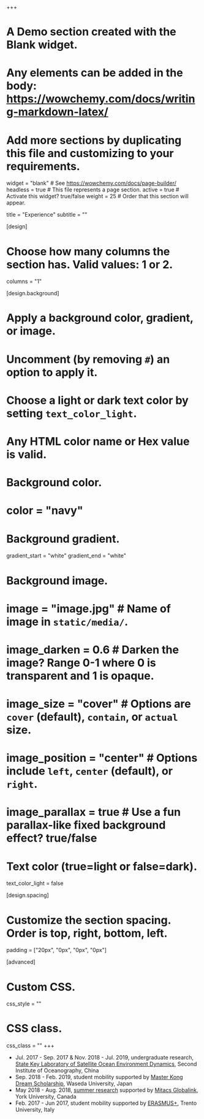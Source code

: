 +++
# A Demo section created with the Blank widget.
# Any elements can be added in the body: https://wowchemy.com/docs/writing-markdown-latex/
# Add more sections by duplicating this file and customizing to your requirements.

widget = "blank"  # See https://wowchemy.com/docs/page-builder/
headless = true  # This file represents a page section.
active = true  # Activate this widget? true/false
weight = 25  # Order that this section will appear.

title = "Experience"
subtitle = ""

[design]
  # Choose how many columns the section has. Valid values: 1 or 2.
  columns = "1"

[design.background]
  # Apply a background color, gradient, or image.
  #   Uncomment (by removing `#`) an option to apply it.
  #   Choose a light or dark text color by setting `text_color_light`.
  #   Any HTML color name or Hex value is valid.

  # Background color.
  # color = "navy"
  
  # Background gradient.
  gradient_start = "white"
  gradient_end = "white"
  
  # Background image.
  # image = "image.jpg"  # Name of image in `static/media/`.
  # image_darken = 0.6  # Darken the image? Range 0-1 where 0 is transparent and 1 is opaque.
  # image_size = "cover"  #  Options are `cover` (default), `contain`, or `actual` size.
  # image_position = "center"  # Options include `left`, `center` (default), or `right`.
  # image_parallax = true  # Use a fun parallax-like fixed background effect? true/false
  
  # Text color (true=light or false=dark).
  text_color_light = false

[design.spacing]
  # Customize the section spacing. Order is top, right, bottom, left.
  padding = ["20px", "0px", "0px", "0px"]

[advanced]
 # Custom CSS. 
 css_style = ""
 
 # CSS class.
 css_class = ""
+++

* Jul. 2017 - Sep. 2017 & Nov. 2018 - Jul. 2019, undergraduate research, [State Key Laboratory of Satellite Ocean Environment Dynamics](http://www.sio.org.cn/english/redir.php?catalog_id=82193), Second Institute of Oceanography, China
* Sep. 2018 - Feb. 2019, student mobility supported by [Master Kong Dream Scholarship](https://www.waseda.jp/inst/cie/en/to-waseda/masterkong), Waseda University, Japan
* May 2018 - Aug. 2018, [summer research](http://www.lassondeundergraduateresearch.com/xudong-shen-2018) supported by [Mitacs Globalink](https://www.mitacs.ca/en/programs/globalink), York University, Canada
* Feb. 2017 - Jun 2017, student mobility supported by [ERASMUS+](https://ec.europa.eu/programmes/erasmus-plus/opportunities/individuals/students/studying-abroad_en), Trento University, Italy